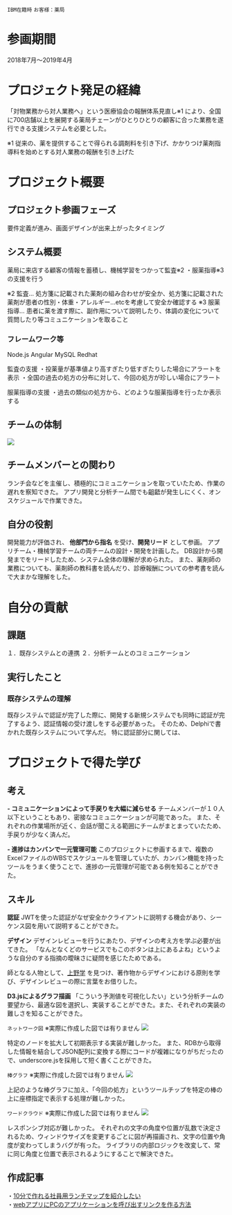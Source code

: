 `IBM在籍時` `お客様：薬局` 

# 参画期間
2018年7月〜2019年4月

# プロジェクト発足の経緯
「対物業務から対人業務へ」という医療協会の報酬体系見直し※1 により、全国に700店舗以上を展開する薬局チェーンがひとりひとりの顧客に合った業務を遂行できる支援システムを必要とした。

※1 従来の、薬を提供することで得られる調剤料を引き下げ、かかりつけ薬剤指導料を始めとする対人業務の報酬を引き上げた

# プロジェクト概要

## プロジェクト参画フェーズ
要件定義が進み、画面デザインが出来上がったタイミング

## システム概要
薬局に来店する顧客の情報を蓄積し、機械学習をつかって監査※2 ・服薬指導※3 の支援を行う

※2 監査... 処方箋に記載された薬剤の組み合わせが安全か、処方箋に記載された薬剤が患者の性別・体重・アレルギー...etcを考慮して安全か確認する
※3 服薬指導... 患者に薬を渡す際に、副作用について説明したり、体調の変化について質問したり等コミュニケーションを取ること

### フレームワーク等
Node.js
Angular
MySQL
Redhat

監査の支援
・投薬量が基準値より高すぎたり低すぎたりした場合にアラートを表示
・全国の過去の処方の分布に対して、今回の処方が珍しい場合にアラート

服薬指導の支援
・過去の類似の処方から、どのような服薬指導を行ったか表示する

## チームの体制
![](https://user-images.githubusercontent.com/23183700/68636036-a8b80e80-053d-11ea-8ba7-fd6b63049f9c.png)


## チームメンバーとの関わり
ランチ会などを主催し、積極的にコミュニケーションを取っていたため、作業の遅れを察知できた。
アプリ開発と分析チーム間でも齟齬が発生しにくく、オンスケジュールで作業できた。


## 自分の役割
開発能力が評価され、 **他部門から指名** を受け、**開発リード** として参画。
アプリチーム・機械学習チームの両チームの設計・開発を計画した。
DB設計から開発までをリードしたため、システム全体の理解が求められた。
また、薬剤師の業務についても、薬剤師の教科書を読んだり、診療報酬についての参考書を読んで大まかな理解をした。
 
# 自分の貢献

## 課題
１．既存システムとの連携
２．分析チームとのコミュニケーション

## 実行したこと

### 既存システムの理解
既存システムで認証が完了した際に、開発する新規システムでも同時に認証が完了するよう、認証情報の受け渡しをする必要があった。
そのため、Delphiで書かれた既存システムについて学んだ。
特に認証部分に関しては、


# プロジェクトで得た学び
## 考え

**- コミュニケーションによって手戻りを大幅に減らせる** 
チームメンバーが１０人以下ということもあり、密接なコミュニケーションが可能であった。
また、それぞれの作業場所が近く、会話が聞こえる範囲にチームがまとまっていたため、手戻りが少なく済んだ。

**- 進捗はカンバンで一元管理可能**
このプロジェクトに参画するまで、複数のExcelファイルのWBSでスケジュールを管理していたが、カンバン機能を持ったツールをうまく使うことで、進捗の一元管理が可能である例を知ることができた。

## スキル
**認証** 
JWTを使った認証がなぜ安全かクライアントに説明する機会があり、シーケンス図を用いて説明することができた。

**デザイン** 
デザインレビューを行うにあたり、デザインの考え方を学ぶ必要が出てきた。
「なんとなくどのサービスでもこのボタンは上にあるよね」というような自分のする指摘の曖昧さに疑問を感じたためである。

師となる人物として、[上野学](https://twitter.com/manabuueno) を見つけ、著作物からデザインにおける原則を学び、デザインレビューの際に言葉をお借りした。

**D3.jsによるグラフ描画** 
「こういう予測値を可視化したい」という分析チームの要望から、最適な図を選択し、実装することができた。また、それぞれの実装の難しさを知ることができた。

`ネットワーク図` ※実際に作成した図では有りません
![](https://qph.fs.quoracdn.net/main-qimg-eeaf7985a12675b312d41844ba58e50d.webp)

特定のノードを拡大して初期表示する実装が難しかった。
また、RDBから取得した情報を結合してJSON配列に変換する際にコードが複雑になりがちだったので、underscore.jsを採用して短く書くことができた。


`棒グラフ` ※実際に作成した図では有りません
![](http://www.fumiononaka.com/TechNotes/Images/FN1702011_002.png)

上記のような棒グラフに加え、「今回の処方」というツールチップを特定の棒の上に座標指定で表示する処理が難しかった。

`ワードクラウド` ※実際に作成した図では有りません
![](https://dnaimg.com/2012/02/15/interactive-and-animated-word-cloud/05.jpg)

レスポンシブ対応が難しかった。
それぞれの文字の角度や位置が乱数で決定されるため、ウィンドウサイズを変更するごとに図が再描画され、文字の位置や角度が変わってしまうバグが有った。
ライブラリの内部ロジックを改変して、常に同じ角度と位置で表示されるようにすることで解決できた。


## 作成記事
・[10分で作れる社員用ランチマップを紹介したい](https://qiita.com/kyogom/items/720a8c5023900b8e9b1f)  
・[webアプリにPCのアプリケーションを呼び出すリンクを作る方法](https://kyogom.com/tech/web-native-app-sync/)  
